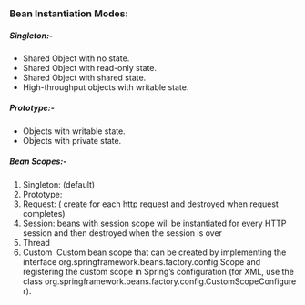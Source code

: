 ### Bean Instantiation Modes:
##### Singleton:-
  - Shared Object with no state.
  - Shared Object with read-only state.
  - Shared Object with shared state.
  - High-throughput  objects with writable state.
##### Prototype:-
  - Objects with writable state.
  - Objects with private state.

##### Bean Scopes:-
 1) Singleton:  (default)
 2) Prototype:
 3) Request:  ( create for each http request and destroyed when request completes)
 4) Session: beans with session scope will be instantiated for every HTTP session and then destroyed when the session is over
 5) Thread
 6) Custom
 Custom bean scope that can be created by implementing the interface org.springframework.beans.factory.config.Scope and registering the custom scope in Spring’s configuration (for XML, use the class org.springframework.beans.factory.config.CustomScopeConfigurer).

